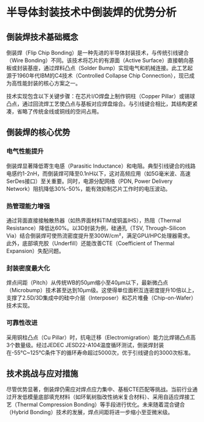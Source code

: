 # 半导体封装技术中倒装焊的优势分析

## 倒装焊技术基础概念

倒装焊（Flip Chip Bonding）是一种先进的半导体封装技术，与传统引线键合（Wire Bonding）不同。该技术将芯片的有源面（Active Surface）直接朝向基板或封装基座，通过焊料凸点（Solder Bump）实现电气和机械连接。此工艺起源于1960年代IBM的C4技术（Controlled Collapse Chip Connection），现已成为高性能封装的核心方案之一。

技术实现包含以下关键步骤：在芯片I/O焊盘上制作铜柱（Copper Pillar）或锡球凸点，通过回流焊工艺使凸点与基板对应焊盘熔合。与引线键合相比，其结构更紧凑，省略了传统金线或铜线的空间占用。

## 倒装焊的核心优势

### 电气性能提升
倒装焊显著降低寄生电感（Parasitic Inductance）和电阻。典型引线键合的线路电感约1-2nH，而倒装焊可降至0.1nH以下，这对高频应用（如5G毫米波、高速SerDes接口）至关重要。同时，电源分配网络（PDN, Power Delivery Network）阻抗降低30%-50%，能有效抑制芯片工作时的电压波动。

### 热管理能力增强
通过背面直接接触散热器（如热界面材料TIM或铜盖IHS），热阻（Thermal Resistance）降低达60%。以3D封装为例，硅通孔（TSV, Through-Silicon Via）结合倒装焊可使热流密度提升至300W/cm²，满足GPU/HPC处理器需求。此外，底部填充胶（Underfill）还能改善CTE（Coefficient of Thermal Expansion）失配问题。

### 封装密度最大化
焊点间距（Pitch）从传统WB的50μm缩小至40μm以下，最新微凸点（Microbump）技术甚至达到10μm级。这使得单位面积互连密度提升10倍以上，支撑了2.5D/3D集成中的硅中介层（Interposer）和芯片堆叠（Chip-on-Wafer）技术实现。

### 可靠性改进
采用铜柱凸点（Cu Pillar）时，抗电迁移（Electromigration）能力比焊锡凸点高3个数量级。经过JEDEC JESD22-A104温度循环测试，倒装焊封装在-55℃~125℃条件下的循环寿命超过5000次，优于引线键合的3000次标准。

## 技术挑战与应对措施
尽管优势显著，倒装焊仍需应对焊点应力集中、基板CTE匹配等挑战。当前行业通过开发低模量底部填充材料（如环氧树脂改性纳米复合材料）、采用自适应焊接工艺（Thermal Compression Bonding）等手段进行优化。未来随着混合键合（Hybrid Bonding）技术的发展，焊点间距将进一步缩小至亚微米级。